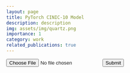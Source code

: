 ```yaml
---
layout: page
title: PyTorch CINIC-10 Model
description: description
img: assets/img/quartz.png
importance: 1
category: work
related_publications: true
---
```


<!DOCTYPE html>
  <html>
  <head>
  </head>
<body>
  <form action="/action_page.php">
  <input type="file" id="myFile" name="filename">
  <input type="submit">
  </form>
</body>
</html>

